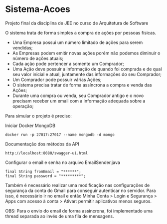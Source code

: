 # Sistema-Acoes
Projeto final da disciplina de JEE no curso de Arquitetura de Software

O sistema trata de forma simples a compra de ações por pessoas físicas.
- Uma Empresa possui um número limitado de ações para serem vendidas;
- As Empresas podem emitir novas ações porém não podemos diminuir o número de ações atuais;
- Cada ação pode pertencer a somente um Comprador;
- Uma Ação deve possuir a informação de quando foi comprada e de qual seu valor inicial e atual, juntamente das informações do seu Comprador;
- Um Comprador pode possuir várias Ações;
- O sistema precisa tratar de forma assíncrona a compra e venda das Ações;
- Durante uma compra ou venda, seu Comprador antigo e o novo precisam receber um email com a informação adequada sobre a operação;

Para simular o projeto é preciso:

Iniciar Docker MongoDB

```
docker run -p 27017:27017 --name mongodb -d mongo
```

Documentação dos métodos da API

```
http://localhost:8080/swagger-ui.html
```
Configurar o email e senha no arquivo EmailSender.java 

```
final String fromEmail = "******";
final String password = "*********";
```
Também é necessário realizar uma modificação nas configurações de segurança da conta do Gmail para conseguir autenticar no servidor. Para isso, é necessário ir no email e então Minha Conta > Login e Segurança > Apps com acesso à conta > Ativar: permitir aplicativos menos seguros.


OBS: Para o envio do email de forma assíncrona, foi implementado uma thread separada ao invés de uma fila de mensagens.
